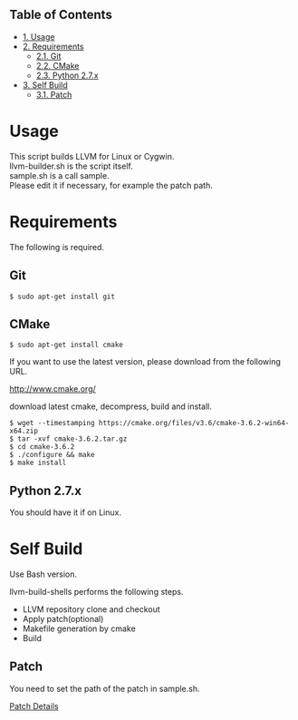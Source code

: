 <div id="table-of-contents">
<h2>Table of Contents</h2>
<div id="text-table-of-contents">
<ul>
<li><a href="#sec-1">1. Usage</a></li>
<li><a href="#sec-2">2. Requirements</a>
<ul>
<li><a href="#sec-2-1">2.1. Git</a></li>
<li><a href="#sec-2-2">2.2. CMake</a></li>
<li><a href="#sec-2-3">2.3. Python 2.7.x</a></li>
</ul>
</li>
<li><a href="#sec-3">3. Self Build</a>
<ul>
<li><a href="#sec-3-1">3.1. Patch</a></li>
</ul>
</li>
</ul>
</div>
</div>



# Usage<a id="sec-1" name="sec-1"></a>

This script builds LLVM for Linux or Cygwin.  
llvm-builder.sh is the script itself.  
sample.sh is a call sample.  
Please edit it if necessary, for example the patch path.  

# Requirements<a id="sec-2" name="sec-2"></a>

The following is required.  

## Git<a id="sec-2-1" name="sec-2-1"></a>

    $ sudo apt-get install git

## CMake<a id="sec-2-2" name="sec-2-2"></a>

    $ sudo apt-get install cmake

If you want to use the latest version, please download from the following URL.  

<http://www.cmake.org/>  

download latest cmake, decompress, build and install.  

    $ wget --timestamping https://cmake.org/files/v3.6/cmake-3.6.2-win64-x64.zip
    $ tar -xvf cmake-3.6.2.tar.gz
    $ cd cmake-3.6.2
    $ ./configure && make
    $ make install

## Python 2.7.x<a id="sec-2-3" name="sec-2-3"></a>

You should have it if on Linux.  

# Self Build<a id="sec-3" name="sec-3"></a>

Use Bash version.  

llvm-build-shells performs the following steps.  
-   LLVM repository clone and checkout
-   Apply patch(optional)
-   Makefile generation by cmake
-   Build

## Patch<a id="sec-3-1" name="sec-3-1"></a>

You need to set the path of the patch in sample.sh.  

[Patch Details](../patch/details.md)

